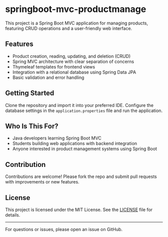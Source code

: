# springboot-mvc-productmanage

This project is a Spring Boot MVC application for managing products, featuring CRUD operations and a user-friendly web interface.

## Features

- Product creation, reading, updating, and deletion (CRUD)
- Spring MVC architecture with clear separation of concerns
- Thymeleaf templates for frontend views
- Integration with a relational database using Spring Data JPA
- Basic validation and error handling

## Getting Started

Clone the repository and import it into your preferred IDE. Configure the database settings in the `application.properties` file and run the application.

## Who Is This For?

- Java developers learning Spring Boot MVC
- Students building web applications with backend integration
- Anyone interested in product management systems using Spring Boot

## Contribution

Contributions are welcome! Please fork the repo and submit pull requests with improvements or new features.

## License

This project is licensed under the MIT License. See the [LICENSE](LICENSE) file for details.

---

For questions or issues, please open an issue on GitHub.
